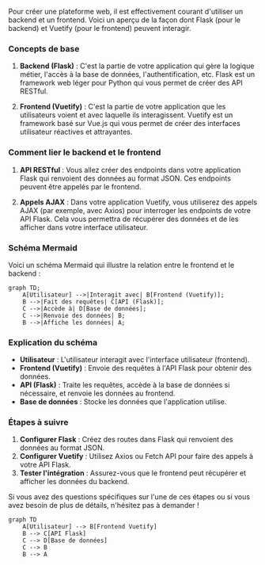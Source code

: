 Pour créer une plateforme web, il est effectivement courant d'utiliser un backend et un frontend. Voici un aperçu de la façon dont Flask (pour le backend) et Vuetify (pour le frontend) peuvent interagir.

### Concepts de base

1. **Backend (Flask)** : C'est la partie de votre application qui gère la logique métier, l'accès à la base de données, l'authentification, etc. Flask est un framework web léger pour Python qui vous permet de créer des API RESTful.

2. **Frontend (Vuetify)** : C'est la partie de votre application que les utilisateurs voient et avec laquelle ils interagissent. Vuetify est un framework basé sur Vue.js qui vous permet de créer des interfaces utilisateur réactives et attrayantes.

### Comment lier le backend et le frontend

1. **API RESTful** : Vous allez créer des endpoints dans votre application Flask qui renvoient des données au format JSON. Ces endpoints peuvent être appelés par le frontend.

2. **Appels AJAX** : Dans votre application Vuetify, vous utiliserez des appels AJAX (par exemple, avec Axios) pour interroger les endpoints de votre API Flask. Cela vous permettra de récupérer des données et de les afficher dans votre interface utilisateur.

### Schéma Mermaid

Voici un schéma Mermaid qui illustre la relation entre le frontend et le backend :

```mermaid
graph TD;
    A[Utilisateur] -->|Interagit avec| B[Frontend (Vuetify)];
    B -->|Fait des requêtes| C[API (Flask)];
    C -->|Accède à| D[Base de données];
    C -->|Renvoie des données| B;
    B -->|Affiche les données| A;
```

### Explication du schéma

- **Utilisateur** : L'utilisateur interagit avec l'interface utilisateur (frontend).
- **Frontend (Vuetify)** : Envoie des requêtes à l'API Flask pour obtenir des données.
- **API (Flask)** : Traite les requêtes, accède à la base de données si nécessaire, et renvoie les données au frontend.
- **Base de données** : Stocke les données que l'application utilise.

### Étapes à suivre

1. **Configurer Flask** : Créez des routes dans Flask qui renvoient des données au format JSON.
2. **Configurer Vuetify** : Utilisez Axios ou Fetch API pour faire des appels à votre API Flask.
3. **Tester l'intégration** : Assurez-vous que le frontend peut récupérer et afficher les données du backend.

Si vous avez des questions spécifiques sur l'une de ces étapes ou si vous avez besoin de plus de détails, n'hésitez pas à demander !

```mermaid
graph TD
    A[Utilisateur] --> B[Frontend Vuetify]
    B --> C[API Flask]
    C --> D[Base de données]
    C --> B
    B --> A
```
